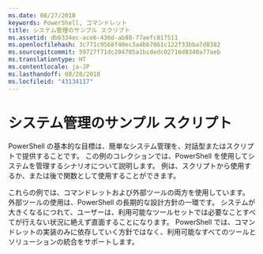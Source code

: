 ```yaml
---
ms.date: 08/27/2018
keywords: PowerShell, コマンドレット
title: システム管理のサンプル スクリプト
ms.assetid: db6334ec-ace6-436d-ab88-77aefc817511
ms.openlocfilehash: 3c771c9568f40ec3a4bb7061c122f33bba7d0382
ms.sourcegitcommit: 59727f71dc204785a1bcdedc02716d8340a77aeb
ms.translationtype: HT
ms.contentlocale: ja-JP
ms.lasthandoff: 08/28/2018
ms.locfileid: "43134117"
---
```

# <a name="sample-scripts-for-system-administration"></a>システム管理のサンプル スクリプト

PowerShell の基本的な目標は、簡単なシステム管理を、対話型またはスクリプトで提供することです。 この例のコレクションでは、PowerShell を使用してシステムを管理するシナリオについて説明します。 例は、スクリプトから使用するか、または後で関数として使用することができます。

これらの例では、コマンドレットおよび外部ツールの両方を使用しています。 外部ツールの使用は、PowerShell の長期的な設計方針の一環です。 システムが大きくなるにつれて、ユーザーは、利用可能なツールセットでは必要なことすべてが行えない状況に絶えず直面することになります。 PowerShell では、コマンドレットの実装のみに依存していく方針ではなく、利用可能なすべてのツールとソリューションの統合をサポートします。